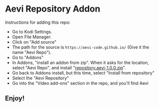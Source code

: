 # Aevi Repository Addon

Instructions for adding this repo:


<p align="left">
  <ul>
    <li>Go to Kodi Settings.</li>
    <li>Open File Manager.</li>
    <li>Click on "Add source"</li>
    <li>The path for the source is <code>https://aevi-code.github.io/</code> (Give it the name "Aevi Repo").</li>
    <li>Go to "Addons"</li>
    <li>In Addons, "install an addon from zip".  When it asks for the location, select "Aevi Repo", and install "<a href="repository.aevi-1.0.0.zip">repository.aevi-1.0.0.zip</a>".</li>
    <li>Go back to Addons install, but this time, select "Install from repository"</li>
    <li>Select the "Aevi Repository"</li>
    <li>Go into the "Video add-ons" section in the repo, and you'll find Aevi</li>
  </ul>
</p>

## Enjoy!
